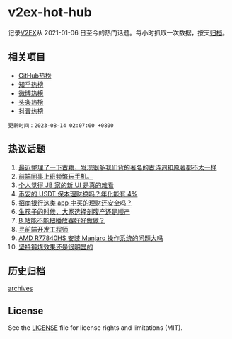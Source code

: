 # v2ex-hot-hub

 记录[V2EX](https://www.v2ex.com/)从 2021-01-06 日至今的热门话题。每小时抓取一次数据，按天[归档](archives)。
 
 ## 相关项目

- [GitHub热榜](https://github.com/lonnyzhang423/github-hot-hub)
- [知乎热榜](https://github.com/lonnyzhang423/zhihu-hot-hub)
- [微博热榜](https://github.com/lonnyzhang423/weibo-hot-hub)
- [头条热榜](https://github.com/lonnyzhang423/toutiao-hot-hub)
- [抖音热榜](https://github.com/lonnyzhang423/douyin-hot-hub)


 `更新时间：2023-08-14 02:07:00 +0800`

## 热议话题

1. [最近整理了一下古籍，发现很多我们背的著名的古诗词和原著都不太一样](https://www.v2ex.com/t/964852)
1. [前端同事上班频繁玩手机。](https://www.v2ex.com/t/964872)
1. [个人觉得 JB 家的新 UI 是真的难看](https://www.v2ex.com/t/964929)
1. [币安的 USDT 保本理财稳吗？年化能有 4%](https://www.v2ex.com/t/964845)
1. [招商银行这类 app 中买的理财还安全吗？](https://www.v2ex.com/t/964816)
1. [生孩子的时候，大家选择剖腹产还是顺产](https://www.v2ex.com/t/964819)
1. [B 站能不能把播放器好好做做？](https://www.v2ex.com/t/964811)
1. [寻前端开发工程师](https://www.v2ex.com/t/964813)
1. [AMD R77840HS 安装 Manjaro 操作系统的问题大吗](https://www.v2ex.com/t/964862)
1. [坚持锻炼效果还是很明显的](https://www.v2ex.com/t/964821)

## 历史归档

[archives](archives)

## License

See the [LICENSE](LICENSE) file for license rights and limitations (MIT).
